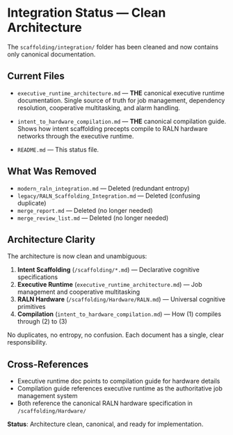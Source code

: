 # Integration Status — Clean Architecture

The `scaffolding/integration/` folder has been cleaned and now contains only canonical documentation.

## Current Files

- `executive_runtime_architecture.md` — **THE** canonical executive runtime documentation. Single source of truth for job management, dependency resolution, cooperative multitasking, and alarm handling.

- `intent_to_hardware_compilation.md` — **THE** canonical compilation guide. Shows how intent scaffolding precepts compile to RALN hardware networks through the executive runtime.

- `README.md` — This status file.

## What Was Removed

- `modern_raln_integration.md` — Deleted (redundant entropy)
- `legacy/RALN_Scaffolding_Integration.md` — Deleted (confusing duplicate)  
- `merge_report.md` — Deleted (no longer needed)
- `merge_review_list.md` — Deleted (no longer needed)

## Architecture Clarity

The architecture is now clean and unambiguous:

1. **Intent Scaffolding** (`/scaffolding/*.md`) — Declarative cognitive specifications
2. **Executive Runtime** (`executive_runtime_architecture.md`) — Job management and cooperative multitasking 
3. **RALN Hardware** (`/scaffolding/Hardware/RALN.md`) — Universal cognitive primitives
4. **Compilation** (`intent_to_hardware_compilation.md`) — How (1) compiles through (2) to (3)

No duplicates, no entropy, no confusion. Each document has a single, clear responsibility.

## Cross-References

- Executive runtime doc points to compilation guide for hardware details
- Compilation guide references executive runtime as the authoritative job management system
- Both reference the canonical RALN hardware specification in `/scaffolding/Hardware/`

**Status**: Architecture clean, canonical, and ready for implementation.

